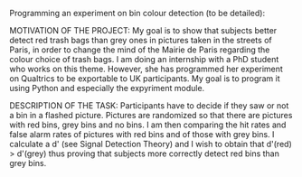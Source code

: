 Programming an experiment on bin colour detection (to be detailed):

MOTIVATION OF THE PROJECT:
My goal is to show that subjects better detect red trash bags than grey ones in pictures taken in the streets of Paris, in order to change the mind of the Mairie de Paris regarding the colour choice of trash bags. I am doing an internship with a PhD student who works on this theme. However, she has programmed her experiment on Qualtrics to be exportable to UK participants. My goal is to program it using Python and especially the expyriment module.

DESCRIPTION OF THE TASK:
Participants have to decide if they saw or not a bin in a flashed picture. Pictures are randomized so that there are pictures with red bins, grey bins and no bins. I am then comparing the hit rates and false alarm rates of pictures with red bins and of those with grey bins. I calculate a d' (see Signal Detection Theory) and I wish to obtain that d'(red) > d'(grey) thus proving that subjects more correctly detect red bins than grey bins.
